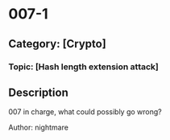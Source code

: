 # 007-1
## Category: [Crypto]
### Topic: [Hash length extension attack]

## Description
007 in charge, what could possibly go wrong?

Author: nightmare
